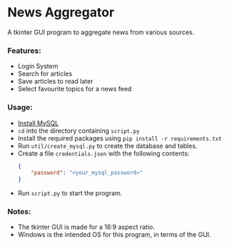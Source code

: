 # News Aggregator

A tkinter GUI program to aggregate news from various sources.

### Features:
- Login System
- Search for articles
- Save articles to read later
- Select favourite topics for a news feed

### Usage:
- [Install MySQL](https://dev.mysql.com/doc/refman/8.0/en/installing.html)
- `cd` into the directory containing `script.py`
- Install the required packages using `pip install -r requirements.txt`
- Run `util/create_mysql.py` to create the database and tables.
- Create a file `credentials.json` with the following contents:
    ```json
    {
        "password": "<your_mysql_password>"
    }
    ```
- Run `script.py` to start the program.

### Notes:
- The tkinter GUI is made for a 16:9 aspect ratio.
- Windows is the intended OS for this program, in terms of the GUI.
